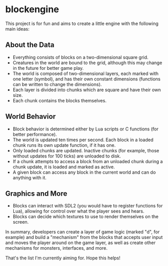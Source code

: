 # blockengine

This project is for fun and aims to create a little engine with the following main ideas:

## About the Data
- Everything consists of blocks on a two-dimensional square grid.
- Creatures in the world are bound to the grid, although this may change in the future for better game play.
- The world is composed of two-dimensional layers, each marked with one letter (symbol), and has their own constant dimensions (functions can be written to change the dimensions).
- Each layer is divided into chunks which are square and have their own size.
- Each chunk contains the blocks themselves.

## World Behavior
- Block behavior is determined either by Lua scripts or C functions (for better performance).
- The world is updated ten times per second. Each block in a loaded chunk runs its own update function, if it has one.
- Only loaded chunks are updated. Inactive chunks (for example, those without updates for 100 ticks) are unloaded to disk.
- If a chunk attempts to access a block from an unloaded chunk during a chunk update, it is loaded and marked as active.
- A given block can access any block in the current world and can do anything with it.

## Graphics and More
- Blocks can interact with SDL2 (you would have to register functions for Lua), allowing for control over what the player sees and hears.
- Blocks can decide which textures to use to render themselves on the screen.

In summary, developers can create a layer of game logic (marked "d", for example) and build a "mechanism" from the blocks that accepts user input and moves the player around on the game layer, as well as create other mechanisms for monsters, interfaces, and more.

That's the list I'm currently aiming for. Hope this helps!
